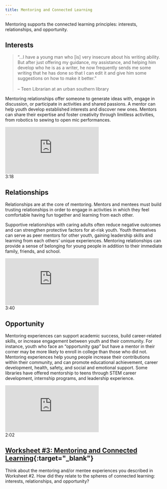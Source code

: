 ```yaml
---
title: Mentoring and Connected Learning
---
```


Mentoring supports the connected learning principles: interests, relationships, and opportunity. 

## Interests
> “…I have a young man who [is] very insecure about his writing ability. But after just offering my guidance, my assistance, and helping him develop who he is as a writer, he now frequently sends me some writing that he has done so that I can edit it and give him some suggestions on how to make it better.”<br/><br/>– Teen Librarian at an urban southern library

Mentoring relationships offer someone to generate ideas with, engage in discussion, or participate in activities and shared passions. A mentor can help youth develop established interests and discover new ones. Mentors can share their expertise and foster creativity through limitless activities, from robotics to sewing to open mic performances. 

<div class="callout videos" markdown="1">
<iframe src="https://www.youtube.com/embed/_T04VKsyBfs" frameborder="0" allow="autoplay; encrypted-media" allowfullscreen></iframe>
<div class="videotime">3:18</div>
</div>
 
## Relationships

Relationships are at the core of mentoring. Mentors and mentees must build trusting relationships in order to engage in activities in which they feel comfortable having fun together and learning from each other. 

Supportive relationships with caring adults often reduce negative outcomes and can strengthen protective factors for at-risk youth. Youth themselves can serve as peer mentors for other youth, gaining leadership skills and learning from each others’ unique experiences. Mentoring relationships can provide a sense of belonging for young people in addition to their immediate family, friends, and school.

<div class="callout videos" markdown="1">
<iframe src="https://www.youtube.com/embed/JEbad3WM-Hw" frameborder="0" allow="autoplay; encrypted-media" allowfullscreen></iframe>
<div class="videotime">3:40</div>
</div>

## Opportunity

Mentoring experiences can support academic success, build career-related skills, or increase engagement between youth and their community. For instance, youth who face an “opportunity gap” but have a mentor in their corner may be more likely to enroll in college than those who did not. Mentoring experiences help young people increase their contributions within their community, and can promote educational achievement, career development, health, safety, and social and emotional support. Some libraries have offered mentorship to teens through STEM career development, internship programs, and leadership experience.

<div class="callout videos" markdown="1">
<iframe src="https://www.youtube.com/embed/jSG-HFyZy0k" frameborder="0" allow="autoplay; encrypted-media" allowfullscreen></iframe>
<div class="videotime">2:02</div>
</div>

<div class="callout activity" markdown="1">
	
## [Worksheet #3: Mentoring and Connected Learning](https://docs.google.com/document/d/1MN0NPnxHub2tFqB4HR8EkBLgRkUU6Y-pYUmuyCF6fe0/edit#heading=h.5zgjr1t6m4px){:target="_blank"}

Think about the mentoring and/or mentee experiences you described in Worksheet #2. How did they relate to the spheres of connected learning: interests, relationships, and opportunity? 

</div>

